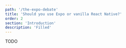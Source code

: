 ```yaml
---
path: '/the-expo-debate'
title: 'Should you use Expo or vanilla React Native?'
order: 2
section: 'Introduction'
description: 'Filled'
---
```


TODO